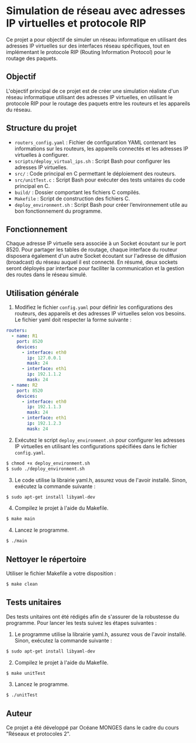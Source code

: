 
# Simulation de réseau avec adresses IP virtuelles et protocole RIP

Ce projet a pour objectif de simuler un réseau informatique en utilisant des adresses IP virtuelles sur des interfaces réseau spécifiques, tout en implémentant le protocole RIP (Routing Information Protocol) pour le routage des paquets.

## Objectif

L'objectif principal de ce projet est de créer une simulation réaliste d'un réseau informatique utilisant des adresses IP virtuelles, en utilisant le protocole RIP pour le routage des paquets entre les routeurs et les appareils du réseau.

## Structure du projet

- `routers_config.yaml` : Fichier de configuration YAML contenant les informations sur les routeurs, les appareils connectés et les adresses IP virtuelles à configurer.
- `scripts/deploy_virtual_ips.sh` : Script Bash pour configurer les adresses IP virtuelles.
- `src/` : Code principal en C permettant le déploiement des routeurs.
- `src/unitTest.c` : Script Bash pour exécuter des tests unitaires du code principal en C.
- `build/` : Dossier comportant les fichiers C compilés.
- `Makefile` : Script de construction des fichiers C.
- `deploy_environment.sh` : Script Bash pour créer l’environnement utile au bon fonctionnement du programme.

## Fonctionnement

Chaque adresse IP virtuelle sera associée à un Socket écoutant sur le port 8520. Pour partager les tables de routage, chaque interface du routeur disposera également d'un autre Socket écoutant sur l'adresse de diffusion (broadcast) du réseau auquel il est connecté. En résumé, deux sockets seront déployés par interface pour faciliter la communication et la gestion des routes dans le réseau simulé.

## Utilisation générale

1. Modifiez le fichier `config.yaml` pour définir les configurations des routeurs, des appareils et des adresses IP virtuelles selon vos besoins. Le fichier yaml doit respecter la forme suivante :

```yaml
routers:
  - name: R1
    port: 8520
    devices:
      - interface: eth0
        ip: 127.0.0.1
        mask: 24
      - interface: eth1
        ip: 192.1.1.2
        mask: 24
  - name: R2
    port: 8520
    devices:
      - interface: eth0
        ip: 192.1.1.3
        mask: 24
      - interface: eth1
        ip: 192.1.2.3
        mask: 24
```
2. Exécutez le script `deploy_environment.sh` pour configurer les adresses IP virtuelles en utilisant les configurations spécifiées dans le fichier `config.yaml`.
```bash
$ chmod +x deploy_environment.sh
$ sudo ./deploy_environment.sh
```
3. Le code utilise la librairie yaml.h, assurez vous de l'avoir installé. Sinon, exécutez la commande suivante :
```bash
$ sudo apt-get install libyaml-dev
```
4. Compilez le projet à l'aide du Makefile.
```bash
$ make main
```
4. Lancez le programme.
```bash
$ ./main
```
## Nettoyer le répertoire
Utiliser le fichier Makefile a votre disposition :
```bash
$ make clean
```
## Tests unitaires
Des tests unitaires ont été rédigés afin de s'assurer de la robustesse du programme. Pour lancer les tests suivez les étapes suivantes :
1. Le programme utilise la librairie yaml.h, assurez vous de l'avoir installé. Sinon, exécutez la commande suivante :
```bash
$ sudo apt-get install libyaml-dev
```
2. Compilez le projet à l'aide du Makefile.
```bash
$ make unitTest
```
3. Lancez le programme.
```bash
$ ./unitTest
```
## Auteur

Ce projet a été développé par Océane MONGES dans le cadre du cours "Réseaux et protocoles 2".
